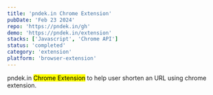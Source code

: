 ```yaml
---
title: 'pndek.in Chrome Extension'
pubDate: 'Feb 23 2024'
repo: 'https://pndek.in/gh'
demo: 'https://pndek.in/extension'
stacks: ['Javascript', 'Chrome API']
status: 'completed'
category: 'extension'
platform: 'browser-extension'
---
```


pndek.in <mark>Chrome Extension</mark> to help user shorten an URL using chrome extension.
